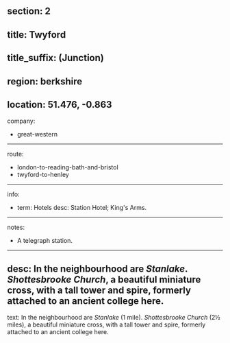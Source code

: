 section: 2
----
title: Twyford
----
title_suffix: (Junction)
----
region: berkshire
----
location: 51.476, -0.863
----
company:
- great-western
----
route:
- london-to-reading-bath-and-bristol
- twyford-to-henley
----
info:
- term: Hotels
  desc: Station Hotel; King's Arms.
----
notes:
- A telegraph station.
----
desc: In the neighbourhood are *Stanlake*. *Shottesbrooke Church*, a beautiful miniature cross, with a tall tower and spire, formerly attached to an ancient college here.
----
text: In the neighbourhood are *Stanlake* (1 mile). *Shottesbrooke Church* (2½ miles), a beautiful miniature cross, with a tall tower and spire, formerly attached to an ancient college here.
